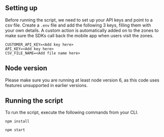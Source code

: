 ## Setting up

Before running the script, we need to set up your API keys and point to a csv file. Create a `.env` file and add the following 3 keys, filling them with your own details.
A custom action is automatically added on to the zones to make sure the SDKs call back the mobile app when users visit the zones.
```
CUSTOMER_API_KEY=<Add key here>
API_KEY=<Add key here>
CSV_FILE_NAME=<Add file name here>
```

## Node version

Please make sure you are running at least node version 6, as this code uses features unsupported in earlier versions.

## Running the script

To run the script, execute the following commands from your CLI.

`npm install`

`npm start`
